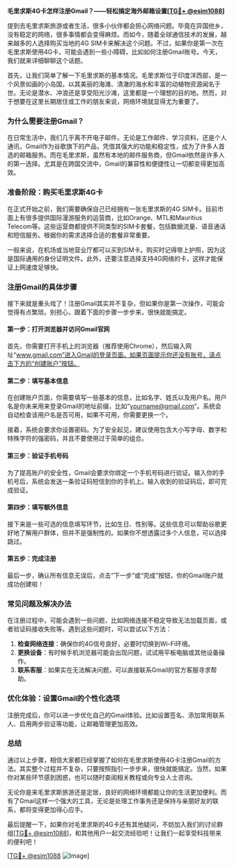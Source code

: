 **毛里求斯4G卡怎样注册Gmail？——轻松搞定海外邮箱设置[[TG💪+ @esim1088](https://t.me/s/esim1088)]**

提到去毛里求斯旅游或者生活，很多小伙伴都会担心网络问题。毕竟在异国他乡，没有稳定的网络，很多事情都会变得麻烦。而如今，随着全球通信技术的发展，越来越多的人选择购买当地的4G SIM卡来解决这个问题。不过，如果你是第一次在毛里求斯使用4G卡，可能会遇到一些小障碍，比如如何注册Gmail账号。今天，我们就来详细聊聊这个话题。

首先，让我们简单了解一下毛里求斯的基本情况。毛里求斯位于印度洋西部，是一个风景如画的小岛国，以其美丽的海滩、清澈的海水和丰富的动植物资源闻名于世。无论是潜水、冲浪还是享受阳光沙滩，这里都是一个理想的目的地。然而，对于想要在这里长期居住或工作的朋友来说，网络环境就显得尤为重要了。

### **为什么需要注册Gmail？**

在日常生活中，我们几乎离不开电子邮件。无论是工作邮件、学习资料，还是个人通讯，Gmail作为谷歌旗下的产品，凭借其强大的功能和稳定性，成为了许多人首选的邮箱服务。而在毛里求斯，虽然有本地的邮件服务商，但Gmail依然是许多人的第一选择。尤其是在跨国交流中，Gmail的兼容性和便捷性让一切都变得更加高效。

### **准备阶段：购买毛里求斯4G卡**

在正式开始之前，我们需要确保自己已经拥有一张毛里求斯的4G SIM卡。目前市面上有很多提供国际漫游服务的运营商，比如Orange、MTL和Mauritius Telecom等。这些运营商都提供不同类型的SIM卡套餐，包括数据流量、语音通话和短信服务。根据你的需求选择合适的套餐非常重要。

一般来说，在机场或当地营业厅都可以买到SIM卡。购买时记得带上护照，因为这是国际通用的身份证明文件。此外，还要注意选择支持4G网络的卡，这样才能保证上网速度足够快。

### **注册Gmail的具体步骤**

接下来就是重头戏了！注册Gmail其实并不复杂，但如果你是第一次操作，可能会觉得有点繁琐。别担心，跟着下面的步骤一步步来，很快就能搞定。

#### **第一步：打开浏览器并访问Gmail官网**
首先，你需要打开手机上的浏览器（推荐使用Chrome），然后输入网址“www.gmail.com”进入Gmail的登录页面。如果页面提示你还没有账号，请点击下方的“创建账户”按钮。

#### **第二步：填写基本信息**
在创建账户页面，你需要填写一些基本的信息，比如名字、姓氏以及用户名。用户名是你未来用来登录Gmail的地址前缀，比如“yourname@gmail.com”。系统会自动检查该用户名是否可用，如果不可用，你需要更换一个。

接着，系统会要求你设置密码。为了安全起见，建议使用包含大小写字母、数字和特殊字符的强密码，并且不要使用过于简单的组合。

#### **第三步：验证手机号码**
为了提高账户的安全性，Gmail会要求你绑定一个手机号码进行验证。输入你的手机号后，系统会发送一条验证码短信到你的手机上。输入收到的验证码后，即可完成验证。

#### **第四步：填写额外信息**
接下来是一些可选的信息填写环节，比如生日、性别等。这些信息可以帮助谷歌更好地了解用户群体，但并不是强制性的。如果你不想透露过多个人信息，可以选择跳过。

#### **第五步：完成注册**
最后一步，确认所有信息无误后，点击“下一步”或“完成”按钮，你的Gmail账户就成功创建啦！

### **常见问题及解决办法**

在注册过程中，可能会遇到一些问题，比如网络连接不稳定导致无法加载页面，或者验证码接收失败等。遇到这些问题时，可以尝试以下方法：

1. **检查网络连接**：确保你的4G信号良好，必要时切换到Wi-Fi环境。
2. **更换设备**：有时候手机浏览器可能会出现问题，试试用平板电脑或其他设备操作。
3. **联系客服**：如果实在无法解决问题，可以直接联系Gmail的官方客服寻求帮助。

### **优化体验：设置Gmail的个性化选项**

注册完成后，你可以进一步优化自己的Gmail体验。比如设置签名、添加常用联系人、启用两步验证等功能，让邮箱管理更加高效。

### **总结**

通过以上步骤，相信大家都已经掌握了如何在毛里求斯使用4G卡注册Gmail的方法。其实整个过程并不复杂，只要按照指引一步步来，很快就能搞定。当然，如果你对某些环节感到困惑，也可以随时查阅相关教程或向专业人士咨询。

无论你是来毛里求斯旅游还是定居，良好的网络环境都能让你的生活更加便利。而有了Gmail这样一个强大的工具，无论是处理工作事务还是保持与亲朋好友的联系，都将变得更加得心应手。

最后提醒一下，如果你对毛里求斯的4G卡还有其他疑问，不妨加入我们的讨论群组[[TG💪+ @esim1088](https://t.me/s/esim1088)]，和其他用户一起交流经验吧！让我们一起享受科技带来的便利吧！

[[TG💪+ @esim1088](https://t.me/s/esim1088) ![Image](https://i.postimg.cc/4NQfJmqS/Snipaste-2025-05-13-00-14-12.png)]